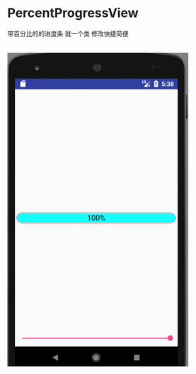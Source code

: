 # PercentProgressView
带百分比的的进度条  就一个类 修改快捷简便
</br>
</br>
</br>![](https://github.com/mumumohuang/PercentProgressView/blob/master/screenImages/GIF.gif)
